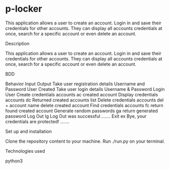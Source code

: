 # p-locker
This application allows a user to create an account. Login in and save their credentials for other accounts. They can display all accounts credentials at once, search for a specific account or even delete an account.

Description

This application allows a user to create an account. Login in and save their credentials for other accounts. They can display all accounts credentials at once, search for a specific account or even delete an account.

BDD

Behavior	Input	Output
Take user registration details	Username and Password	User Created
Take user login details	Username & Password	Login User
Create credentials accounts	ac	created account
Display credentials accounts	dc	Returned created accounts list
Delete credentials accounts	del + account name	delete created account
Find credentials accounts	fc	return found created account
Generate random passwords	ga	return generated password
Log Out	lg	Log Out was successful .......
Exit	ex	Bye, your credentials are protected! .......


Set up and installation

Clone the repository content to your machine.
Run ./run.py on your terminal.


Technologies used

python3
